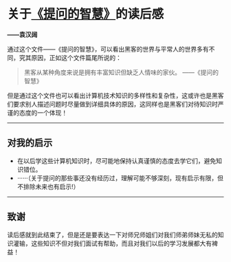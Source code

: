 
# 关于[《提问的智慧》](https://mail.qq.com/cgi-bin/readmail?sid=-LxDnIP-W4WpfRx-&mailid=ZL1922-xoazRlkkkU9jdBV2qASMIc9&nocheckframe=true&t=attachpreviewer&select=1&selectfile=&seq=)的读后感


**——袁汉阔**


通过这个文件——《提问的智慧》，可以看出黑客的世界与平常人的世界多有不同，究其原因，正如这个文件篇尾所说的：
>黑客从某种角度来说是拥有丰富知识但缺乏人情味的家伙。
——《提问的智慧》

但是通过这个文件也可以看出计算机技术知识的多样性和复杂性，这或许也是黑客们要求别人描述问题时尽量做到详细具体的原因，这同样也是黑客们对待知识时严谨的态度的一个体现！

___

## 对我的启示

- 在以后学这些计算机知识时，尽可能地保持认真谨慎的态度去学它们，避免知识错位。
- ······（关于提问的那些事还没有经历过，理解可能不够深刻，现有启示有限，但不排除未来也有启示!）

___

## 致谢

读后感就到此结束了，但是还是要表达一下对师兄师姐们对我们师弟师妹无私的知识灌输，这些知识不但对我们面试有帮助，而且对我们以后的学习发展都大有裨益！



